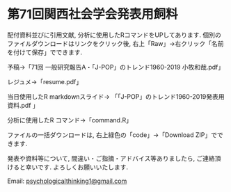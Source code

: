 # 第71回関西社会学会発表用飼料


配付資料並びに引用文献, 分析に使用したRコマンドをUPしてあります. 個別のファイルダウンロードはリンクをクリック後, 右上「Raw」→右クリック「名前を付けて保存」でできます. 

予稿→「71回 一般研究報告A・「J-POP」のトレンド1960-2019 小牧和哉.pdf」

レジュメ→「resume.pdf」

当日使用したR markdownスライド→ 「「J-POP」のトレンド1960-2019発表用資料.pdf 」

分析に使用したR コマンド→「command.R」

ファイルの一括ダウンロードは, 右上緑色の「code」→「Download ZIP」でできます. 

発表や資料等について, 間違い・ご指摘・アドバイス等ありましたら, ご連絡頂けると幸いです. よろしくお願いいたします. 

Email: psychologicalthinking1@gmail.com
